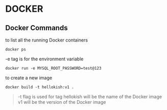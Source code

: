 # DOCKER

## Docker Commands

to list all the running Docker containers
```
docker ps
```
-e tag is for the environment variable
```
docker run -e MYSQL_ROOT_PASSWORD=test@123
```
to create a new image
```
docker build -t hellokish:v1 .
```
> -t flag is used for tag
> hellokish will be the name of the Docker image
> v1 will be  the version of the Docker image
```
```

```
```
```
```
```
```
```
```
```
```
```
```
```
```
```
```
```
```
```
```
```
```
```
```
